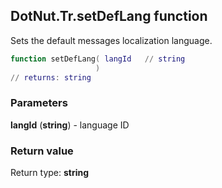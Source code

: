 ## DotNut.Tr.setDefLang function

Sets the default messages localization language.


```lua
function setDefLang( langId   // string
                   )
// returns: string
```


### Parameters

**langId** (**string**) - language ID

### Return value

Return type: **string**

